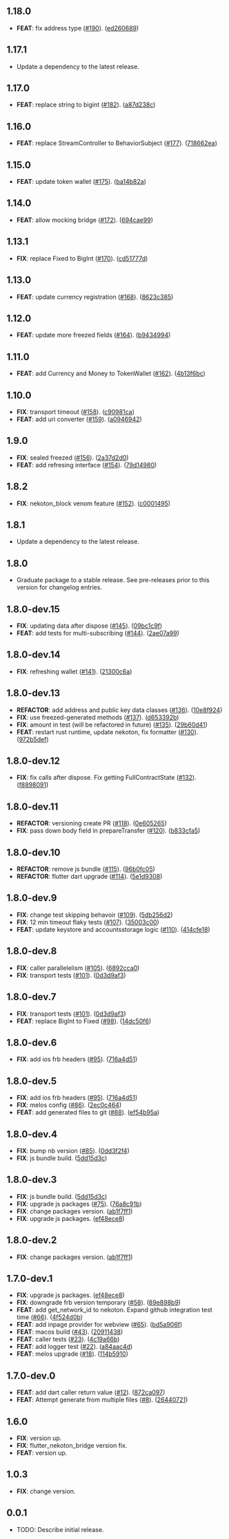 ## 1.18.0

 - **FEAT**: fix address type ([#190](https://github.com/broxus/nekoton_bridge/issues/190)). ([ed260689](https://github.com/broxus/nekoton_bridge/commit/ed26068978293a0d9b6aa8f4457043f3bf2703c4))

## 1.17.1

 - Update a dependency to the latest release.

## 1.17.0

 - **FEAT**: replace string to bigint ([#182](https://github.com/broxus/nekoton_bridge/issues/182)). ([a87d238c](https://github.com/broxus/nekoton_bridge/commit/a87d238ccd60d04db094e2fc95e095247e78ab4c))

## 1.16.0

 - **FEAT**: replace StreamController to BehaviorSubject ([#177](https://github.com/broxus/nekoton_bridge/issues/177)). ([718662ea](https://github.com/broxus/nekoton_bridge/commit/718662ea8e6158fdd1b27cde3c85993764f6de90))

## 1.15.0

 - **FEAT**: update token wallet ([#175](https://github.com/broxus/nekoton_bridge/issues/175)). ([ba14b82a](https://github.com/broxus/nekoton_bridge/commit/ba14b82aa0b74ba2d2168f5f47344a25d53a0486))

## 1.14.0

 - **FEAT**: allow mocking bridge ([#172](https://github.com/broxus/nekoton_bridge/issues/172)). ([694cae99](https://github.com/broxus/nekoton_bridge/commit/694cae99342888c996d9e896dbc2f93d8c641e90))

## 1.13.1

 - **FIX**: replace Fixed to BigInt ([#170](https://github.com/broxus/nekoton_bridge/issues/170)). ([cd51777d](https://github.com/broxus/nekoton_bridge/commit/cd51777d13c83a57dbaf4113df146b2feb5e7e0f))

## 1.13.0

 - **FEAT**: update currency registration ([#168](https://github.com/broxus/nekoton_bridge/issues/168)). ([8623c385](https://github.com/broxus/nekoton_bridge/commit/8623c3855fc87a19f0c60e77e53adfecbaeac2b3))

## 1.12.0

 - **FEAT**: update more freezed fields ([#164](https://github.com/broxus/nekoton_bridge/issues/164)). ([b9434994](https://github.com/broxus/nekoton_bridge/commit/b9434994522bd85ed39bfbd2da6bca37147156ad))

## 1.11.0

 - **FEAT**: add Currency and Money to TokenWallet ([#162](https://github.com/broxus/nekoton_bridge/issues/162)). ([4b13f6bc](https://github.com/broxus/nekoton_bridge/commit/4b13f6bc10f3e41882a1ed19f69df93f3f28dfa0))

## 1.10.0

 - **FIX**: transport timeout ([#158](https://github.com/broxus/nekoton_bridge/issues/158)). ([c90981ca](https://github.com/broxus/nekoton_bridge/commit/c90981ca4ce9a5ac507290ef0c54d08cf3ff081c))
 - **FEAT**: add uri converter ([#159](https://github.com/broxus/nekoton_bridge/issues/159)). ([a0946942](https://github.com/broxus/nekoton_bridge/commit/a09469422c6efb3938b4f7f551498608d79e9ec0))

## 1.9.0

 - **FIX**: sealed freezed ([#156](https://github.com/broxus/nekoton_bridge/issues/156)). ([2a37d2d0](https://github.com/broxus/nekoton_bridge/commit/2a37d2d053b0e1114ffd2f1873f0028a3a92ad09))
 - **FEAT**: add refresing interface ([#154](https://github.com/broxus/nekoton_bridge/issues/154)). ([79d14980](https://github.com/broxus/nekoton_bridge/commit/79d14980dbaf6bef79fc76224b6a1df447a2509e))

## 1.8.2

 - **FIX**: nekoton_block venom feature ([#152](https://github.com/broxus/nekoton_bridge/issues/152)). ([c0001495](https://github.com/broxus/nekoton_bridge/commit/c00014955458db47a5bd2dc9345e3a91219ebec7))

## 1.8.1

 - Update a dependency to the latest release.

## 1.8.0

 - Graduate package to a stable release. See pre-releases prior to this version for changelog entries.

## 1.8.0-dev.15

 - **FIX**: updating data after dispose ([#145](https://github.com/broxus/nekoton_bridge/issues/145)). ([09bc1c9f](https://github.com/broxus/nekoton_bridge/commit/09bc1c9fdaa7af3ec8db86e174a01daeb742bf46))
 - **FEAT**: add tests for multi-subscribing ([#144](https://github.com/broxus/nekoton_bridge/issues/144)). ([2ae07a99](https://github.com/broxus/nekoton_bridge/commit/2ae07a99a00ad8e2c0c5b3f2a2bff70b6415f0b0))

## 1.8.0-dev.14

 - **FIX**: refreshing wallet ([#141](https://github.com/broxus/nekoton_bridge/issues/141)). ([21300c6a](https://github.com/broxus/nekoton_bridge/commit/21300c6a674d23f354d610ae789a4e0284dd3a0a))

## 1.8.0-dev.13

 - **REFACTOR**: add address and public key data classes ([#136](https://github.com/broxus/nekoton_bridge/issues/136)). ([10e8f924](https://github.com/broxus/nekoton_bridge/commit/10e8f924519439c8924557020ed25fa86a98b115))
 - **FIX**: use freezed-generated methods ([#137](https://github.com/broxus/nekoton_bridge/issues/137)). ([d653392b](https://github.com/broxus/nekoton_bridge/commit/d653392b4dc35a8f2b12bd2777cadf76e28a28df))
 - **FIX**: amount in test (will be refactored in future) ([#135](https://github.com/broxus/nekoton_bridge/issues/135)). ([29b60d41](https://github.com/broxus/nekoton_bridge/commit/29b60d41a8969f9ff4022206910616b5c24959e8))
 - **FEAT**: restart rust runtime, update nekoton, fix formatter ([#130](https://github.com/broxus/nekoton_bridge/issues/130)). ([972b5def](https://github.com/broxus/nekoton_bridge/commit/972b5def0fd74894ae9661bc10b568e275abb9bf))

## 1.8.0-dev.12

 - **FIX**: fix calls after dispose. Fix getting FullContractState ([#132](https://github.com/broxus/nekoton_bridge/issues/132)). ([f8898091](https://github.com/broxus/nekoton_bridge/commit/f88980917a18aae808a951be5c264ff92a83a290))

## 1.8.0-dev.11

 - **REFACTOR**: versioning create PR ([#118](https://github.com/broxus/nekoton_bridge/issues/118)). ([0e605265](https://github.com/broxus/nekoton_bridge/commit/0e605265d9f3abe946df5d39f5ad5cf0a2aeca76))
 - **FIX**: pass down body field in prepareTransfer ([#120](https://github.com/broxus/nekoton_bridge/issues/120)). ([b833cfa5](https://github.com/broxus/nekoton_bridge/commit/b833cfa56838a768442c0be9ecd508dc29d82079))

## 1.8.0-dev.10

 - **REFACTOR**: remove js bundle ([#115](https://github.com/broxus/nekoton_bridge/issues/115)). ([96b0fc05](https://github.com/broxus/nekoton_bridge/commit/96b0fc056aa156bfc53e44ead12de7e39f93a741))
 - **REFACTOR**: flutter dart upgrade ([#114](https://github.com/broxus/nekoton_bridge/issues/114)). ([5e1d9308](https://github.com/broxus/nekoton_bridge/commit/5e1d93083db6565fe9b19c06a354efd3ba6db706))

## 1.8.0-dev.9

 - **FIX**: change test skipping behavoir ([#109](https://github.com/broxus/nekoton_bridge/issues/109)). ([5db256d2](https://github.com/broxus/nekoton_bridge/commit/5db256d2a9a73904ff4e3a0c7b4345aa20fb981a))
 - **FIX**: 12 min timeout flaky tests ([#107](https://github.com/broxus/nekoton_bridge/issues/107)). ([35003c00](https://github.com/broxus/nekoton_bridge/commit/35003c00a70a48dbcd8afb84725531307543f13f))
 - **FEAT**: update keystore and accountsstorage logic ([#110](https://github.com/broxus/nekoton_bridge/issues/110)). ([414cfe18](https://github.com/broxus/nekoton_bridge/commit/414cfe18b3bac75b9bc58878e1ab8f29fe9045eb))

## 1.8.0-dev.8

 - **FIX**: caller parallelelism ([#105](https://github.com/broxus/nekoton_bridge/issues/105)). ([6892cca0](https://github.com/broxus/nekoton_bridge/commit/6892cca0af429d4bfad3ae6b03a9d8f89044931b))
 - **FIX**: transport tests ([#101](https://github.com/broxus/nekoton_bridge/issues/101)). ([0d3d9af3](https://github.com/broxus/nekoton_bridge/commit/0d3d9af375c12a55eb525fc2d6afcb96427c869f))

## 1.8.0-dev.7

 - **FIX**: transport tests ([#101](https://github.com/broxus/nekoton_bridge/issues/101)). ([0d3d9af3](https://github.com/broxus/nekoton_bridge/commit/0d3d9af375c12a55eb525fc2d6afcb96427c869f))
 - **FEAT**: replace BigInt to Fixed ([#98](https://github.com/broxus/nekoton_bridge/issues/98)). ([14dc50f6](https://github.com/broxus/nekoton_bridge/commit/14dc50f6e55fae59452dd250a306bd761e5b186e))

## 1.8.0-dev.6

 - **FIX**: add ios frb headers ([#95](https://github.com/broxus/nekoton_bridge/issues/95)). ([716a4d51](https://github.com/broxus/nekoton_bridge/commit/716a4d510d4d8b616edf21ab676de7cd1ca4f61b))

## 1.8.0-dev.5

 - **FIX**: add ios frb headers ([#95](https://github.com/broxus/nekoton_bridge/issues/95)). ([716a4d51](https://github.com/broxus/nekoton_bridge/commit/716a4d510d4d8b616edf21ab676de7cd1ca4f61b))
 - **FIX**: melos config ([#86](https://github.com/broxus/nekoton_bridge/issues/86)). ([2ec0c464](https://github.com/broxus/nekoton_bridge/commit/2ec0c4647746be298c84b362fdaf73353133008f))
 - **FEAT**: add generated files to git ([#88](https://github.com/broxus/nekoton_bridge/issues/88)). ([ef54b95a](https://github.com/broxus/nekoton_bridge/commit/ef54b95a6d763577e420af3cd7ccc8fa2d81670d))

## 1.8.0-dev.4

 - **FIX**: bump nb version ([#85](https://github.com/broxus/nekoton_bridge/issues/85)). ([0dd3f2f4](https://github.com/broxus/nekoton_bridge/commit/0dd3f2f4f4845e5caea4510f13627487bbd6add6))
 - **FIX**: js bundle build. ([5dd15d3c](https://github.com/broxus/nekoton_bridge/commit/5dd15d3c257a534db32b9f6f00168bb0541de2cf))

## 1.8.0-dev.3

 - **FIX**: js bundle build. ([5dd15d3c](https://github.com/broxus/nekoton_bridge/commit/5dd15d3c257a534db32b9f6f00168bb0541de2cf))
 - **FIX**: upgrade js packages ([#75](https://github.com/broxus/nekoton_bridge/issues/75)). ([76a8c91b](https://github.com/broxus/nekoton_bridge/commit/76a8c91b0317e7f815a4611e71a0d8b54a9247cc))
 - **FIX**: change packages version. ([ab1f7ff1](https://github.com/broxus/nekoton_bridge/commit/ab1f7ff13e7e874b1a8dcf7172464a76e843e246))
 - **FIX**: upgrade js packages. ([ef48ece8](https://github.com/broxus/nekoton_bridge/commit/ef48ece8ef25e9a3343fd95f2484cf6126133448))

## 1.8.0-dev.2

 - **FIX**: change packages version. ([ab1f7ff1](https://github.com/broxus/nekoton_bridge/commit/ab1f7ff13e7e874b1a8dcf7172464a76e843e246))

## 1.7.0-dev.1

 - **FIX**: upgrade js packages. ([ef48ece8](https://github.com/broxus/nekoton_bridge/commit/ef48ece8ef25e9a3343fd95f2484cf6126133448))
 - **FIX**: downgrade frb version temporary ([#58](https://github.com/broxus/nekoton_bridge/issues/58)). ([89e898b9](https://github.com/broxus/nekoton_bridge/commit/89e898b9e4acc07d35be4ef296e9e0baeb572f82))
 - **FEAT**: add get_network_id to nekoton. Expand github integration test time ([#66](https://github.com/broxus/nekoton_bridge/issues/66)). ([4f524d0b](https://github.com/broxus/nekoton_bridge/commit/4f524d0b09962faf395769722c9d393c1a71398f))
 - **FEAT**: add inpage provider for webview ([#65](https://github.com/broxus/nekoton_bridge/issues/65)). ([bd5a906f](https://github.com/broxus/nekoton_bridge/commit/bd5a906fedb756de797db60f29626e0c33d543d3))
 - **FEAT**: macos build ([#43](https://github.com/broxus/nekoton_bridge/issues/43)). ([20911438](https://github.com/broxus/nekoton_bridge/commit/20911438421747a3f01add0b02e599b14cbe3068))
 - **FEAT**: caller tests ([#23](https://github.com/broxus/nekoton_bridge/issues/23)). ([4c19a66b](https://github.com/broxus/nekoton_bridge/commit/4c19a66b6fd7637a1059fd68010157531a5c487c))
 - **FEAT**: add logger test ([#22](https://github.com/broxus/nekoton_bridge/issues/22)). ([a84aac4d](https://github.com/broxus/nekoton_bridge/commit/a84aac4dea958e197567747326cb12f62bc8c2dd))
 - **FEAT**: melos upgrade ([#18](https://github.com/broxus/nekoton_bridge/issues/18)). ([114b5910](https://github.com/broxus/nekoton_bridge/commit/114b591083670f714ea03050eb14e84a572cd729))

## 1.7.0-dev.0

 - **FEAT**: add dart caller return value ([#12](https://github.com/broxus/nekoton_bridge/issues/12)). ([872ca097](https://github.com/broxus/nekoton_bridge/commit/872ca09747c48b0ffc67000391f77496ea19350f))
 - **FEAT**: Attempt generate from multiple files ([#8](https://github.com/broxus/nekoton_bridge/issues/8)). ([26440721](https://github.com/broxus/nekoton_bridge/commit/2644072163afaa2f6c113770115b5d8df0a607e9))

## 1.6.0

 - **FIX**: version up.
 - **FIX**: flutter_nekoton_bridge version fix.
 - **FEAT**: version up.

## 1.0.3

 - **FIX**: change version.

## 0.0.1

* TODO: Describe initial release.
